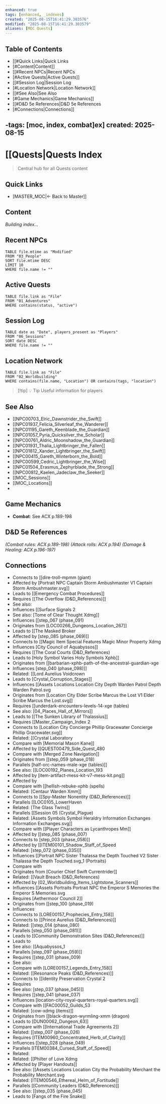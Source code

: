 ```yaml
---
enhanced: true
tags: [enhanced, _indexes]
created: "2025-08-15T16:41:29.303576"
modified: "2025-08-15T16:41:29.303579"
aliases: [MOC Quests]
---
```


## Table of Contents
- [[#Quick Links|Quick Links
- [#Content|Content]]
- [[#Recent NPCs|Recent NPCs
- [#Active Quests|Active Quests]]
- [[#Session Log|Session Log
- [#Location Network|Location Network]]
- [[#See Also|See Also
- [#Game Mechanics|Game Mechanics]]
- [[#D&D 5e References|D&D 5e References
- [#Connections|Connections]]

-tags: [moc, index, combat]ex]
created: 2025-08-15
---

# [[Quests|Quests Index

> Central hub for all Quests content

## Quick Links
- [MASTER_MOC|← Back to Master]]

## Content
*Building index...*

## Recent NPCs
```dataview
TABLE file.mtime as "Modified"
FROM "03_People"
SORT file.mtime DESC
LIMIT 10
WHERE file.name != ""
```

## Active Quests
```dataview
TABLE file.link as "File"
FROM "01_Adventures"
WHERE contains(status, "active")
```

## Session Log
```dataview
TABLE date as "Date", players_present as "Players"
FROM "06_Sessions"
SORT date DESC
WHERE file.name != ""
```

## Location Network
```dataview
TABLE file.link as "File"
FROM "02_Worldbuilding"
WHERE contains(file.name, "Location") OR contains(tags, "location")
```

> [!tip] 💡 Tip
> Useful information for players

## See Also
- [[NPC00703_Elric_Dawnstrider_the_Swift]]
- [[NPC01937_Felicia_Silverleaf_the_Wanderer]]
- [[NPC01195_Gareth_Keenblade_the_Guardian]]
- [[NPC01057_Pyria_Quicksilver_the_Scholar]]
- [[NPC00761_Aldric_Moonshadow_the_Guardian]]
- [[NPC01931_Thalia_Lightbringer_the_Fallen]]
- [[NPC01812_Xander_Lightbringer_the_Swift]]
- [[NPC00415_Gareth_Winterborn_the_Bold]]
- [[NPC00599_Cedric_Lightbringer_the_Wise]]
- [[NPC01504_Erasmus_Zephyrblade_the_Strong]]
- [[NPC00812_Kaelen_Jadeclaw_the_Seeker]]
- [[MOC_Sessions]]
- [[MOC_Locations]]
-

## Game Mechanics
- **Combat**: See ACX p.189-198

## D&D 5e References

*(Combat rules: ACX p.189-198)*
*(Attack rolls: ACX p.194)*
*(Damage & Healing: ACX p.196-197)*

## Connections

- Connects to [[dire-troll-mpmm (giant)
- Affected by [Portrait NPC Captain Storm Ambushmaster V1 Captain Storm Ambushmaster.svg]]
- Leads to [[Emergency Combat Procedures]]
- Requires [[The Overflow (D&D_References)]]
- See also:
- Influences [[Surface Signals 2
- See also: [Tome of Clear Thought Xdmg]]
- Influences [[step_067 (phase_091)
- Originates from [LOC00266_Dungeons_Location_267]]
- Leads to [[The Masked Broker
- Affected by [step_085 (phase_069)]]
- Connects to [[Magic Item Special Features Magic Minor Property Xdmg
- Influences [City Council of Aquabyssos]]
- Requires [[The Coral Courts (D&D_References)
- Leads to [Holy Symbol Varies Holy Symbols Xphb]]
- Originates from [[barbarian-xphb-path-of-the-ancestral-guardian-xge
- Influences [step_040 (phase_098)]]
- Related: [[Lord Aurelius Voidcrown
- Leads to [Crystal_Corruption_Stages]]
- Influences [[Assets Locations Location City Depth Warden Patrol Depth Warden Patrol.svg
- Originates from [Location City Elder Scribe Marcus the Lost V1 Elder Scribe Marcus the Lost.svg]]
- Requires [[underdark-encounters-levels-14-xge (tables)
- See also: [04_Places_Hall_of_Mirrors]]
- Leads to [[The Sunken Library of Thalassius]]
- Requires [[Master_Campaign_Index 2
- Connects to [Location City Concierge Phillip Gracewater Concierge Phillip Gracewater.svg]]
- Related: [[Crystal Laboratory
- Compare with [Memorial Mason Kane]]
- Affected by [[QUEST00479_Side_Quest_480
- Compare with [Merged Zone Navigation]]
- Originates from [[step_059 (phase_018)
- Parallels [half-orc-names-male-xge (tables)]]
- See also: [[LOC00192_Planes_Location_193
- Affected by [item-artifact-mess-kit-v7-mess-kit.png]]
- Affected by
- Compare with [[hellish-rebuke-xphb (spells)
- Related: [Centaur Warden Xmm]]
- Connects to [[Spy-Master Nonentity (D&D_References)]]
- Parallels [[LOC0105_LowerHaven
- Related: [The Glass Twins]]
- Parallels [[Session 05 (Crystal_Plague)
- Related: [Assets Symbols Symbol Heraldry Information Exchanges Information Exchanges.svg]]
- Compare with [[Player Characters as Lycanthropes Mm]]
- Affected by [[step_085 (phase_007)
- Connects to [step_003 (phase_058)]]
- Affected by [[ITEM00101_Shadow_Staff_of_Speed
- Related: [step_072 (phase_035)]]
- Influences [[Portrait NPC Sister Thalassa the Depth Touched V2 Sister Thalassa the Depth Touched.svg_1 (Portraits)
- Compare with
- Originates from [Courier Chief Swift Currentrider]]
- Related: [[Vault Breach (D&D_References)
- Affected by [02_Worldbuilding_Items_Lightstone_Scanners]]
- Influences [[Assets Portraits Portrait NPC the Emperor S Memories the Emperor S Memories.svg
- Requires [Aethermoor Council 2]]
- Originates from [[step_100 (phase_019)
- Influences
- Connects to [LORE00157_Prophecies_Entry_158]]
- Connects to [[Prince Aurelius (D&D_References)]]
- Related: [[step_014 (phase_080)
- Parallels [step_050 (phase_081)]]
- Leads to [[Community Demonstration Sites (D&D_References)]]
- Leads to
- See also: [[Aquabyssos_1
- Parallels [step_097 (phase_059)]]
- Requires [[step_031 (phase_009)
- See also:
- Compare with [LORE00157_Legends_Entry_158]]
- Related: [[Resonance Peaks (D&D_References)]]
- Connects to [[Identity Preservation Crystal 2
- Requires
- See also: [step_037 (phase_045)]]
- Requires [[step_041 (phase_037)
- Influences [location-city-royal-quarters-royal-quarters.svg]]
- Compare with [[FAC00052_Guilds_53
- Related: [cow-xdmg (items)]]
- Originates from [[black-dragon-wyrmling-xmm (dragon)
- Leads to [DUN00062_Dungeon_63]]
- Compare with [[International Trade Agreements 2]]
- Related: [[step_007 (phase_026)
- Requires [ITEM00960_Concentrated_Herb_of_Clarity]]
- Influences [[step_028 (phase_049)
- Parallels [ITEM00384_Cursed_Staff_of_Speed]]
- Related:
- Related: [[Philter of Love Xdmg
- Affected by [Player Handouts]]
- See also: [[Assets Locations Location City the Probability Merchant the Probability Merchant.svg
- Related: [ITEM00546_Ethereal_Helm_of_Fortitude]]
- Parallels [[Community Leaders (D&D_References)]]
- See also: [[step_035 (phase_045)
- Leads to [Fangs of the Fire Snake]]